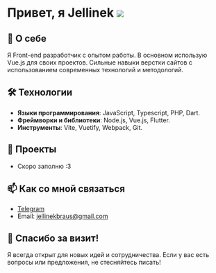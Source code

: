 # Привет, я Jellinek ![](https://user-images.githubusercontent.com/18350557/176309783-0785949b-9127-417c-8b55-ab5a4333674e.gif)

## 🚀 О себе
Я Front-end разработчик с опытом работы. В основном использую Vue.js для своих проектов. Сильные навыки верстки сайтов с использованием современных технологий и методологий.

## 🛠️ Технологии
- **Языки программирования**: JavaScript, Typescript, PHP, Dart.
- **Фреймворки и библиотеки**: Node.js, Vue.js, Flutter.
- **Инструменты**: Vite, Vuetify, Webpack, Git.

## 🌟 Проекты
- Скоро заполню :3

## 📫 Как со мной связаться
- [Telegram](https://t.me/leGrandJVW)
- Email: [jellinekbraus@gmail.com](mailto:jellinekbraus@gmail.com)

## 🎉 Спасибо за визит!
Я всегда открыт для новых идей и сотрудничества. Если у вас есть вопросы или предложения, не стесняйтесь писать!
